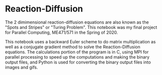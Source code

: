# Reaction-Diffusion

The 2 dimimensional reaction-diffusion equations are also known as the "Spots and Stripes" or "Turing Problem". This notebook was my final project for Parallel Computing, ME471/571 in the Spring of 2020.

This notebook uses a backward Euler scheme to do matrix multiplication as well as a conjugate gradient method to solve the Reaction-Diffusion equations. The calculations portion of the program is in C, using MPI for parallel processing to speed up the computations and making the binary output files, and Python is used for converting the binary output files into images and gifs.
